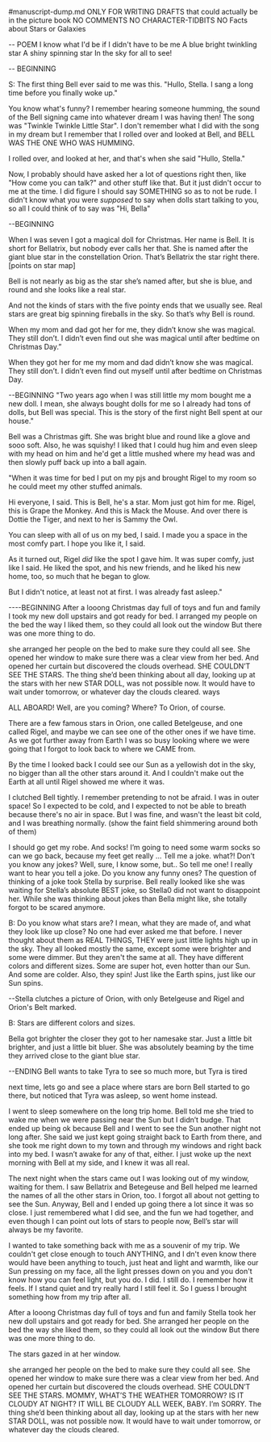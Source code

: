 #manuscript-dump.md
ONLY FOR WRITING DRAFTS that could actually be in the picture book
    NO COMMENTS
    NO CHARACTER-TIDBITS
    NO Facts about Stars or Galaxies

-- POEM
    I know what I'd be
    if I didn't have to be me
    A blue bright twinkling star
    A shiny spinning star
    In the sky for all to see!



-- BEGINNING

S: The first thing Bell ever said to me was this. 
"Hullo, Stella. I sang a long time before you finally woke up."

You know what's funny? I remember hearing someone humming, the sound of the Bell signing came into whatever dream I was having then! The song was "Twinkle Twinkle Little Star". I don't remember what I did with the song in my dream but I remember that I rolled over and looked at Bell, and BELL WAS THE ONE WHO WAS HUMMING.

I rolled over, and looked at her, and that's when she said "Hullo, Stella."


Now, I probably should have asked her a lot of questions right then, like "How come you can talk?" and other stuff like that. But it just didn't occur to me at the time.  I did figure I should say SOMETHING so as to not be rude. 
I didn't know what you were *supposed* to say when dolls start talking to you, so all I could think of to say was "Hi, Bella"


--BEGINNING

When I was seven I got a magical doll for Christmas. Her name is Bell. It is short for Bellatrix, but nobody ever calls her that.
She is named after the giant blue star in the constellation Orion. That’s Bellatrix the star right there. [points on star map]

Bell is not nearly as big as the star she’s named after, but she is blue, and round and she looks like a real star.

And not the kinds of stars with the five pointy ends that we usually see. Real stars are great big spinning fireballs in the sky. So that’s why Bell is round.

When my mom and dad got her for me, they didn’t know she was magical. They still don’t. I didn’t even find out she was magical until after bedtime on Christmas Day.”

When they got her for me my mom and dad didn’t know she was magical. They still don’t. I didn’t even find out myself until after bedtime on Christmas Day.


--BEGINNING
"Two years ago when I was still little my mom bought me a new doll. I mean, she always bought dolls for me so I already had tons of dolls, but Bell was special. This is the story of the first night Bell spent at our house."

Bell was a Christmas gift. She was bright blue and round like a glove and sooo soft. Also, he was squishy! I liked that I could hug him and even sleep with my head on him and he'd get a little mushed where my head was and then slowly puff back up into a ball again.

"When it was time for bed I put on my pjs and brought Rigel to my room so he could meet my other stuffed animals.

Hi everyone, I said. This is Bell, he's a star. Mom just got him for me. Rigel, this is Grape the Monkey. And this is Mack the Mouse. And over there is Dottie the Tiger, and next to her is Sammy the Owl. 

You can sleep with all of us on my bed, I  said. I made you a space in the most comfy part. I hope you like it, I said.

As it turned out, Rigel *did* like the spot I gave him. It was super comfy, just like I said. He liked the spot, and his new friends, and he liked his new home, too, so much that he began to glow. 

But I didn't notice, at least not at first. I was already fast asleep."



----BEGINNING
After a looong Christmas day full of toys and fun and family I took my new doll upstairs and got ready for bed. I arranged my people on the bed the way I liked them, so they could all look out the window But there was one more thing to do.

she arranged her people on the bed to make sure they could all see. She opened her window to make sure there was a clear view from her bed. And opened her curtain but discovered the clouds overhead. SHE COULDN’T SEE THE STARS. The thing she’d been thinking about all day, looking up at the stars with her new STAR DOLL, was not possible now. It would have to wait under tomorrow, or whatever day the clouds cleared. ways 






ALL ABOARD!
Well, are you coming?
Where?
To Orion, of course.

There are a few famous stars in Orion, one called Betelgeuse, and one called Rigel, and maybe we can see one of the other ones if we have time.
As we got further away from Earth
I was so busy looking where we were going that I forgot to look back to where we CAME from.

By the time I looked back I could see our Sun as a yellowish dot in the sky, no bigger than all the other stars around it. And I couldn't make out the Earth at all until Rigel showed me where it was.

I clutched Bell tightly. I remember pretending to not be afraid. I was in outer space! So I expected to be cold, and I expected to not be able to breath because there's no air in space. But I was fine, and wasn't the least bit cold, and I was breathing normally. (show the faint field shimmering around both of them)


I should go get my robe. And socks! I’m going to need some warm socks so can we go back, because my feet get really ...
Tell me a joke.
what?!
Don’t you know any jokes?
Well, sure, I know some, but..
So tell me one! I really want to hear you tell a joke. Do you know any funny ones?
The question of thinking of a joke took Stella by surprise. Bell really looked like she was waiting for Stella’s absolute BEST joke, so Stella0 did not want to disappoint her. While she was thinking about jokes than Bella might like, she totally forgot to be scared anymore.




B: Do you know what stars are? I mean, what they are made of, and what they look like up close?
No one had ever asked me that before. I never thought about them as REAL THINGS, THEY were just little lights high up in the sky.
They all looked mostly the same, except some were brighter and some were dimmer. But they aren't the same at all. They have different colors and different sizes. Some are super hot, even hotter than our Sun. And some are colder. Also, they spin! Just like the Earth spins, just like our Sun spins.

--Stella clutches a picture of Orion, with only Betelgeuse and Rigel and Orion's Belt marked.


B: Stars are different colors and sizes. 

Bella got brighter the closer they got to her namesake star. Just a little bit brighter, and just a little bit bluer. She was absolutely beaming by the time they arrived close to the giant blue star.








--ENDING
Bell wants to take Tyra to see so much more, but Tyra is tired

next time, lets go and see a place where stars are born
Bell started to go there, but noticed that Tyra was asleep, so went home instead.


I went to sleep somewhere on the long trip home.
Bell told me she tried to wake me when we were passing near the Sun but I didn’t budge. That ended up being ok because Bell and I went to see the Sun another night not long after.
She said we just kept going straight back to Earth from there, and she took me right down to my town and through my windows and right back into my bed. I wasn’t awake for any of that, either. I just woke up the next morning with Bell at my side, and I knew it was all real.

The next night when the stars came out I was looking out of my window, waiting for them. I saw Bellatrix and Betegeuse and Bell helped me learned the names of all the other stars in Orion, too. I forgot all about not getting to see the Sun. Anyway, Bell and I ended up going there a lot since it was so close.
I just remembered what I did see, and the fun we had together, and even though I can point out lots of stars to people now, Bell’s star will always be my favorite.

I wanted to take something back with me as a souvenir of my trip. We couldn't get close enough to touch ANYTHING, and I dn't even know there would have been anything to touch, just heat and light and warmth, like our Sun pressing on my face, all the light presses down on you and you don't know how you can feel light, but you do. I did. I still do. I remember how it feels. If I stand quiet and try really hard I still feel it. So I guess I brought something how from my trip after all.


After a looong Christmas day full of toys and fun and family Stella took her new doll upstairs and got ready for bed. She arranged her people on the bed the way she liked them, so they could all look out the window But there was one more thing to do.

The stars gazed in at her window.

she arranged her people on the bed to make sure they could all see. 
She opened her window to make sure there was a clear view from her bed. 
And opened her curtain but discovered the clouds overhead. SHE COULDN’T SEE THE STARS. 
MOMMY, WHAT’S THE WEATHER TOMORROW? 
IS IT CLOUDY AT NIGHT?
IT WILL BE CLOUDY ALL WEEK, BABY. I’m SORRY.
The thing she’d been thinking about all day, looking up at the stars with her new STAR DOLL, was not possible now. 
It would have to wait under tomorrow, or whatever day the clouds cleared. 